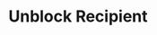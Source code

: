 ---
title: Unblock Recipient
excerpt: Unblocks a recipient. This allows the recipient to receive payments again.
api:
  file: openapi.json
  operationId: unblock-recipient
hidden: false
---